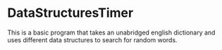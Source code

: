 # DataStructuresTimer
This is a basic program that takes an unabridged english dictionary and uses different data structures to search for random words.
